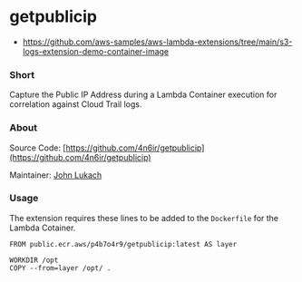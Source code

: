 # getpublicip

 - https://github.com/aws-samples/aws-lambda-extensions/tree/main/s3-logs-extension-demo-container-image

### Short

Capture the Public IP Address during a Lambda Container execution for correlation against Cloud Trail logs.

### About

Source Code: [https://github.com/4n6ir/getpublicip](https://github.com/4n6ir/getpublicip)

Maintainer: [John Lukach](https://lukach.io)

### Usage

The extension requires these lines to be added to the ```Dockerfile``` for the Lambda Cotainer.

```docker
FROM public.ecr.aws/p4b7o4r9/getpublicip:latest AS layer
```

```docker
WORKDIR /opt
COPY --from=layer /opt/ .
```
